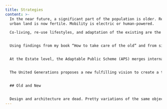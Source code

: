 ```yaml
---
title: Strategies
content: >-
  In the near future, a significant part of the population is older. Redundant
  urban land is now fertile. Mobility is electric or human-powered. 

  Co-living, re-use lifestyles, and adaptation of the existing are the norm. And we humans, finally learned that together we are stronger, nature is sacred, technology is our ally, and life is slow. I propose to go back to the Arcadian archetype where community, sustainability, and simplicity are the assets for a prosperous living. As a test, I have analysed the Golden Lane Estate in London, a post-war example of an urban microcosm designed to advocate the modernist principles of wellbeing and social living.


  Using findings from my book “How to take care of the old” and from site-specific research, a tripartite strategy envisions how the Golden Lane Estate could transform. By intersecting the Arcadian landscape into the modernist geometries, I designed a domestic and public scheme where the residents and the community are engaged through activities and events that combine social, economic, and cultural values contributing to the wellness and the reconnection of old and new generations.


  At the Estate level, the Adaptable Public Scheme (APS) merges internal and external spaces hosting activities that promote intergenerational moments connected to nature, care of the body, exercise, work, performance, spirituality, farming, and food. At the domestic level, the Adaptable Domestic Scheme (ADS) proposes reversible physical home adaptations of scale and accessibility that enable residents to stay in the Estate through the phases of life. A third scheme imagines the activities and cultural programming of the Estate, set up as a social enterprise, subsidized by government funding, and advertised by the United Radio Station to foster wellbeing and connection in the neighborhood.


  The United Generations proposes a new fulfilling vision to create a thriving community of all ages and celebrate the advantages of shared resources. Integrated solutions like harvesting, renewable energy, local production, and smart homes allow sustainable living to be a seamless part of everyday life.


  ## Old and New


  Design and architecture are dead. Pretty variations of the same objects, colours, forms are not enough anymore. The society needs are beyond aesthetics and function. We need to shift from ego-centrism to care-centrism. Rebels of a new era, we defend a more long-lasting, sustainable, and social-solutions based future. We must reuse, reintegrate, retrain, remarket the available resources. A universal, simple, and sustainable environment must be created for a healthier and longer life. Infrastructures, objects, and services, both virtual and physical, must be designed for the needs and dreams of the next old and new generations.The United-Generation Era must start.
---
```

